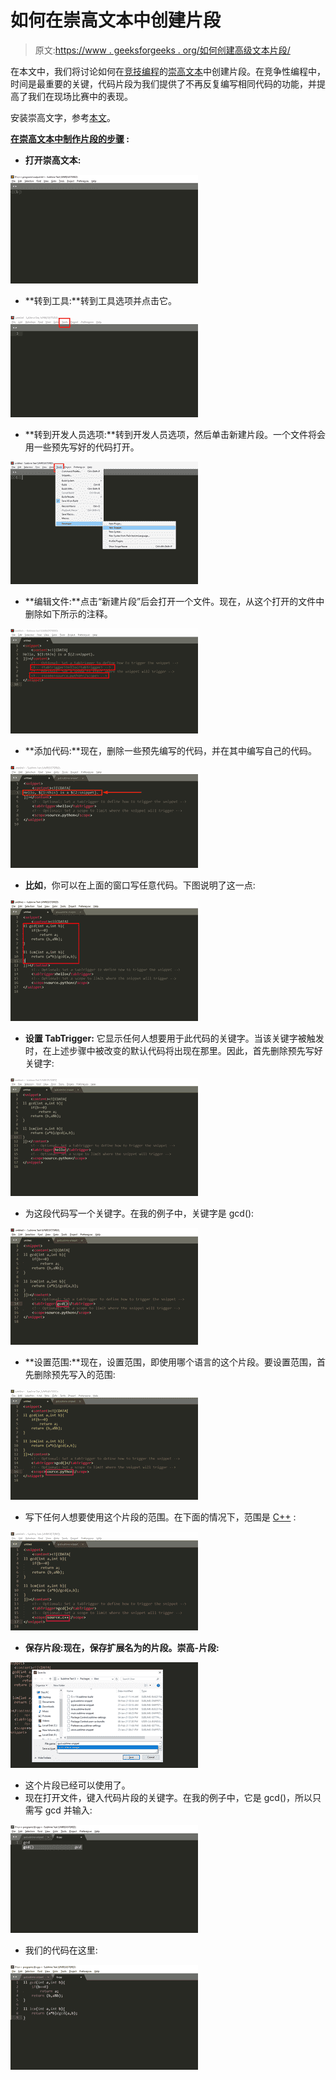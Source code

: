 # 如何在崇高文本中创建片段

> 原文:[https://www . geeksforgeeks . org/如何创建高级文本片段/](https://www.geeksforgeeks.org/how-to-create-snippets-in-sublime-text/)

在本文中，我们将讨论如何在[竞技编程](https://www.geeksforgeeks.org/how-to-begin-with-competitive-programming/)的[崇高文本](https://www.geeksforgeeks.org/how-to-install-sublime-text-3-in-windows/)中创建片段。在竞争性编程中，时间是最重要的关键，代码片段为我们提供了不再反复编写相同代码的功能，并提高了我们在现场比赛中的表现。

安装崇高文字，参考[本文](https://www.geeksforgeeks.org/how-to-install-sublime-text-3-in-windows/)。

**<u>在崇高文本中制作片段的步骤</u> :**

*   **打开崇高文本:**

![](img/80a85704707884561e325fe348aa4639.png)

*   **转到工具:**转到工具选项并点击它。

![](img/e3a74e944230b368ccb9a68f7d506d0f.png)

*   **转到开发人员选项:**转到开发人员选项，然后单击新建片段。一个文件将会用一些预先写好的代码打开。

![](img/2dc3ade64d1ef9325f4c90fe3cc65457.png)

*   **编辑文件:**点击“新建片段”后会打开一个文件。现在，从这个打开的文件中删除如下所示的注释。

![](img/1d9369641f177dfcadbb3e932c1e281d.png)

*   **添加代码:**现在，删除一些预先编写的代码，并在其中编写自己的代码。

![](img/dbeb1d9feca3c51c1e025e2be2c264b4.png)

*   **比如**，你可以在上面的窗口写任意代码。下图说明了这一点:

![](img/91bfdcddd36219b3e8e46126878a2169.png)

*   **设置 TabTrigger:** 它显示任何人想要用于此代码的关键字。当该关键字被触发时，在上述步骤中被改变的默认代码将出现在那里。因此，首先删除预先写好关键字:

![](img/0b8deb10fba6758982bab02bd75524d9.png)

*   为这段代码写一个关键字。在我的例子中，关键字是 gcd():

![](img/85c10f87ad52ca1cad36039a8ea8dc34.png)

*   **设置范围:**现在，设置范围，即使用哪个语言的这个片段。要设置范围，首先删除预先写入的范围:

![](img/3a2da6e00d5c294a52de55ed7e5a4220.png)

*   写下任何人想要使用这个片段的范围。在下面的情况下，范围是 [C++](https://www.geeksforgeeks.org/c-plus-plus/) :

![](img/156ecd073d86224d768181b9bcf4e74f.png)

*   **保存片段:**现在，保存扩展名为**的片段。崇高-片段:**

![](img/399e1b5b9c224a24dfbbf3ba6c69ab07.png)

*   这个片段已经可以使用了。
*   现在打开文件，键入代码片段的关键字。在我的例子中，它是 gcd()，所以只需写 gcd 并输入:

![](img/a254fda6b33eb4a3c82b3ebfeab186e3.png)

*   我们的代码在这里:

![](img/d7dd0216bbd409e00d7e077d7d54330f.png)